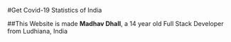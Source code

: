 #Get Covid-19 Statistics of India

##This Website is made **Madhav Dhall**, a 14 year old Full Stack Developer from Ludhiana, India
